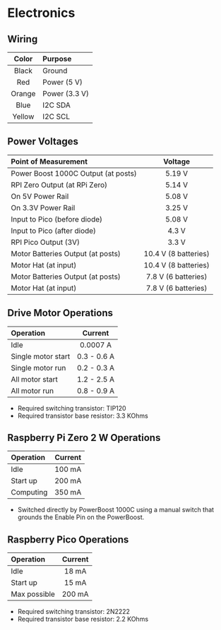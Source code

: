 # Electronics

## Wiring

| Color  | Purpose |
| :---:  | :---    |
| Black  | Ground |
| Red    | Power (5 V) |
| Orange | Power (3.3 V) |
| Blue   | I2C SDA |
| Yellow | I2C SCL |

## Power Voltages

| Point of Measurement | Voltage |
| :--- | :---: |
| Power Boost 1000C Output (at posts) | 5.19 V |
| RPI Zero Output (at RPi Zero) | 5.14 V |
| On 5V Power Rail | 5.08 V |
| On 3.3V Power Rail | 3.25 V |
| Input to Pico (before diode) | 5.08 V |
| Input to Pico (after diode) | 4.3 V |
| RPI Pico Output (3V) | 3.3 V |
| Motor Batteries Output (at posts) | 10.4 V (8 batteries) |
| Motor Hat (at input) | 10.4 V (8 batteries) |
| Motor Batteries Output (at posts) | 7.8 V (6 batteries) |
| Motor Hat (at input) | 7.8 V (6 batteries) |

## Drive Motor Operations

| Operation     | Current           |
| :------------ | :-----------:     |
| Idle          | 0.0007 A          |
| Single motor start  | 0.3 - 0.6 A |
| Single motor run    | 0.2 - 0.3 A |
| All motor start     | 1.2 - 2.5 A |
| All motor run       | 0.8 - 0.9 A |

* Required switching transistor:  TIP120
* Required transistor base resistor:  3.3 KOhms

## Raspberry Pi Zero 2 W Operations

| Operation     | Current    |
| :------------ | :--------: |
| Idle          | 100 mA     |
| Start up      | 200 mA     |
| Computing     | 350 mA     |

* Switched directly by PowerBoost 1000C using a manual switch that grounds the Enable Pin on the PowerBoost.

## Raspberry Pico Operations

| Operation     | Current    |
| :------------ | :--------: |
| Idle          | 18 mA       |
| Start up      | 15 mA      |
| Max possible  | 200 mA     |

* Required switching transistor:  2N2222
* Required transistor base resistor:  2.2 KOhms

